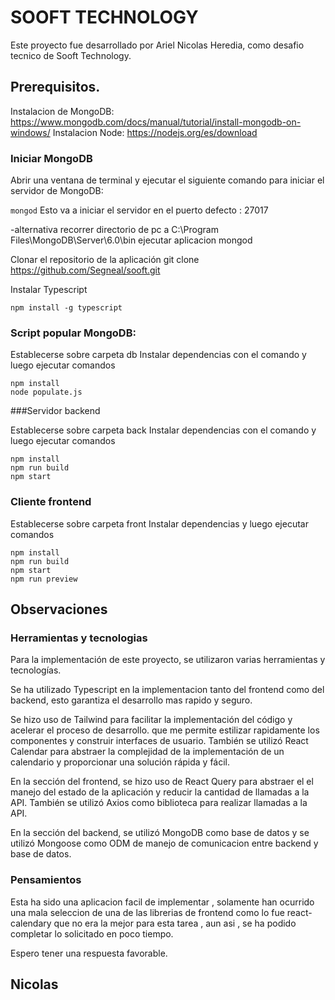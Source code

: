 # SOOFT TECHNOLOGY
 
Este proyecto fue desarrollado por Ariel Nicolas Heredia, como desafio tecnico de Sooft Technology.

## Prerequisitos.
Instalacion de MongoDB: https://www.mongodb.com/docs/manual/tutorial/install-mongodb-on-windows/
Instalacion Node: https://nodejs.org/es/download

### Iniciar MongoDB
Abrir una ventana de terminal y ejecutar el siguiente comando para iniciar el servidor de MongoDB:

```mongod```
Esto va a iniciar el servidor en el puerto defecto : 27017

-alternativa
recorrer directorio de pc a C:\Program Files\MongoDB\Server\6.0\bin
ejecutar aplicacion mongod

Clonar el repositorio de la aplicación
git clone https://github.com/Segneal/sooft.git

Instalar Typescript
```
npm install -g typescript
```

### Script popular MongoDB:
Establecerse sobre carpeta db
Instalar dependencias con el comando y luego ejecutar comandos 
```
npm install
node populate.js
```
###Servidor backend

Establecerse sobre carpeta back
Instalar dependencias con el comando y luego ejecutar comandos


```
npm install
npm run build
npm start
```

### Cliente frontend
Establecerse sobre carpeta front
Instalar dependencias y luego ejecutar comandos
```
npm install
npm run build
npm start
npm run preview
```

## Observaciones

### Herramientas y tecnologias
Para la implementación de este proyecto, se utilizaron varias herramientas y tecnologías. 

Se ha utilizado Typescript en la implementacion tanto del frontend como del backend, esto garantiza el desarrollo mas rapido y seguro.

Se hizo uso de Tailwind para facilitar la implementación del código y acelerar el proceso de desarrollo. que me permite estilizar rapidamente los componentes y construir interfaces de usuario. También se utilizó React Calendar para abstraer la complejidad de la implementación de un calendario y proporcionar una solución rápida y fácil.

En la sección del frontend, se hizo uso de React Query para abstraer el el manejo del estado de la aplicación y reducir la cantidad de llamadas a la API. También se utilizó Axios como biblioteca para realizar llamadas a la API.

En la sección del backend, se utilizó MongoDB como base de datos y se utilizó Mongoose como ODM de manejo de comunicacion entre backend y base de datos.


### Pensamientos
Esta ha sido una aplicacion facil de implementar , solamente han ocurrido una mala seleccion de una de las librerias de frontend como lo fue react-calendary que no era la mejor para esta tarea , aun asi , se ha podido completar lo solicitado en poco tiempo.

Espero tener una respuesta favorable.


## Nicolas
